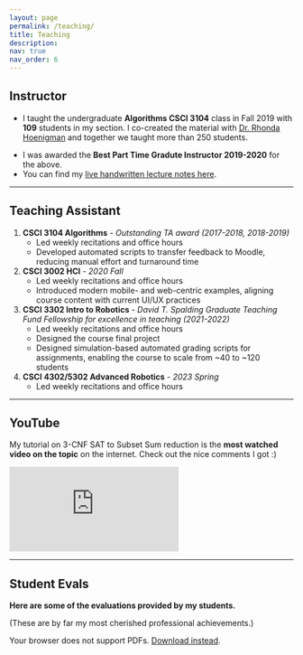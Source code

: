 ```yaml
---
layout: page
permalink: /teaching/
title: Teaching
description: 
nav: true
nav_order: 6
---
```


## Instructor
* I taught the undergraduate **Algorithms CSCI 3104** class in Fall 2019 with **109** students in my section. I co-created the material with [Dr. Rhonda Hoenigman](https://experts.colorado.edu/display/fisid_152997) and together we taught more than 250 students.
<!-- I received the highest [FCQ](https://www.colorado.edu/fcq/boulder-fcq-results) as an instructor for that class in recent times.  -->
* I was awarded the **Best Part Time Gradute Instructor 2019-2020** for the above.
* You can find my [live handwritten lecture notes here](https://drive.google.com/drive/folders/1vRfMC7lCrVAZzo3dz8qBtgsNyankIEty?usp=sharing).

---
## Teaching Assistant

1. **CSCI 3104 Algorithms** - *Outstanding TA award (2017-2018, 2018-2019)*
    - Led weekly recitations and office hours
    - Developed automated scripts to transfer feedback to Moodle, reducing manual effort and turnaround time
2. **CSCI 3002 HCI** - *2020 Fall*
    - Led weekly recitations and office hours
    - Introduced modern mobile- and web-centric examples, aligning course content with current UI/UX practices
3. **CSCI 3302 Intro to Robotics** - *David T. Spalding Graduate Teaching Fund Fellowship for excellence in teaching (2021-2022)*
    - Led weekly recitations and office hours
    - Designed the course final project
    - Designed simulation-based automated grading scripts for assignments, enabling the course to scale from ~40 to ~120 students
4. **CSCI 4302/5302 Advanced Robotics** - *2023 Spring*
    - Led weekly recitations and office hours

---
## YouTube 
My tutorial on 3-CNF SAT to Subset Sum reduction is the **most watched video on the topic** on the internet. Check out the nice comments I got :)

<!-- [[Link to the YouTube tutorial]](https://youtu.be/k8RkYp5KhhU?si=-LQI-fJ0rnPpG4gg)
<div class="video-container">
    <iframe src="https://www.youtube.com/embed/k8RkYp5KhhU" title="YouTube video player" frameborder="0" allow="accelerometer; autoplay; clipboard-write; encrypted-media; gyroscope; picture-in-picture" allowfullscreen></iframe>
</div> -->
<!-- use unique classes to avoid theme collisions -->
<div class="yt-wrap half-left">
  <div class="yt-aspect">
    <iframe
      src="https://www.youtube.com/embed/k8RkYp5KhhU"
      title="YouTube video player"
      frameborder="0"
      allow="accelerometer; autoplay; clipboard-write; encrypted-media; gyroscope; picture-in-picture"
      allowfullscreen>
    </iframe>
  </div>
</div>

---
## Student Evals
**Here are some of the evaluations provided by my students.**

(These are by far my most cherished professional achievements.)

<object data="/assets/pdf/SomePastFCQs.pdf#toolbar=1"
        type="application/pdf"
        width="100%" height="800px">
  <p>Your browser does not support PDFs. 
     <a href="/assets/pdf/SomePastFCQs.pdf">Download instead</a>.
  </p>
</object>
